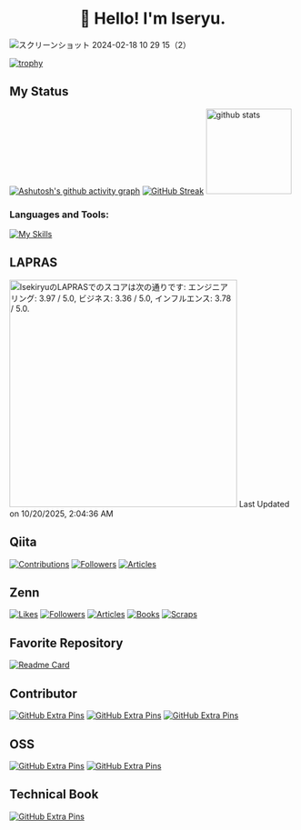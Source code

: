 <h1 align="center">👋 Hello! I'm Iseryu.</h1>

![スクリーンショット 2024-02-18 10 29 15（2）](https://github.com/iseruuuuu/iseruuuuu/assets/67954894/36435beb-46a8-4d83-bce5-61c21047a7d9)

[![trophy](https://github-profile-trophy.vercel.app/?username=iseruuuuu)](https://github.com/iseruuuuu/github-profile-trophy)

##  My Status

 
[![Ashutosh's github activity graph](https://github-readme-activity-graph.vercel.app/graph?username=iseruuuuu&theme=github-light)](https://github.com/iseruuuuu/github-readme-activity-graph)
[![GitHub Streak](https://streak-stats.demolab.com?user=iseruuuuu&theme=transparent&border_radius=8.8&date_format=n%2Fj%5B%2FY%5D)](https://git.io/streak-stats)
<img alt="github stats" height="150px" src="https://github-readme-stats.vercel.app/api?username=iseruuuuu&count_private=true&theme=light" />


<h3 align="left">Languages and Tools:</h3>

[![My Skills](https://skillicons.dev/icons?i=dart,flutter,github,git,androidstudio,swift,figma,&perline=10&theme=light)](https://skillicons.dev)

 ## LAPRAS

<!--START_SECTION:lapras-card-->
<p ><a href="https://lapras.com/public/Isekiryu" target="_blank" rel="noopener noreferrer"><img alt="IsekiryuのLAPRASでのスコアは次の通りです: エンジニアリング: 3.97 / 5.0, ビジネス: 3.36 / 5.0, インフルエンス: 3.78 / 5.0." src="https://lapras-card-generator.vercel.app/api/svg?e=3.97&b=3.36&i=3.78&b1=%23000000&b2=%23e1e1e1&i1=%23ffffff&i2=%23080202&l=ja" width="400" ></a>  
Last Updated on 10/20/2025, 2:04:36 AM</p>
<!--END_SECTION:lapras-card-->

 ## Qiita
 [![Contributions](https://badgen.org/img/qiita/isekiryu/contributions?style=for-the-badge)](https://qiita.com/isekiryu)
 [![Followers](https://badgen.org/img/qiita/isekiryu/followers?style=for-the-badge)](https://qiita.com/isekiryu)
 [![Articles](https://badgen.org/img/qiita/isekiryu/articles?style=for-the-badge)](https://qiita.com/isekiryu)
  

  ## Zenn
  [![Likes](https://badgen.org/img/zenn/iseki/likes?style=for-the-badge)](https://zenn.dev/iseki)
  [![Followers](https://badgen.org/img/zenn/iseki/followers?style=for-the-badge)](https://zenn.dev/iseki)
  [![Articles](https://badgen.org/img/zenn/iseki/articles?style=for-the-badge)](https://zenn.dev/iseki)
  [![Books](https://badgen.org/img/zenn/iseki/books?style=for-the-badge)](https://zenn.dev/iseki?tab=books)
  [![Scraps](https://badgen.org/img/zenn/iseki/scraps?style=for-the-badge)](https://zenn.dev/iseki?tab=scraps)
  
  
  ## Favorite Repository
  [![Readme Card](https://github-readme-stats.vercel.app/api/pin/?username=iseruuuuu&repo=food_gram_app)](https://github.com/iseruuuuu/food_gram_app)


  ## Contributor
  [![GitHub Extra Pins](https://github-readme-stats.vercel.app/api/pin/?username=FlutterKaigi&repo=2023)](https://github.com/FlutterKaigi/2023)
  [![GitHub Extra Pins](https://github-readme-stats.vercel.app/api/pin/?username=FlutterKaigi&repo=2024)](https://github.com/FlutterKaigi/2024)
  [![GitHub Extra Pins](https://github-readme-stats.vercel.app/api/pin/?username=FlutterKaigi&repo=2025)](https://github.com/FlutterKaigi/2025)


  ## OSS  
  [![GitHub Extra Pins](https://github-readme-stats.vercel.app/api/pin/?username=yumemi-inc&repo=flutter-mobile-project-template)](https://github.com/yumemi-inc/flutter-mobile-project-template)
  [![GitHub Extra Pins](https://github-readme-stats.vercel.app/api/pin/?username=yumemi-inc&repo=flutter-yumemi-lints)]([https://github.com/yumemi-inc/flutter-mobile-project-template](https://github.com/yumemi-inc/flutter-yumemi-lints))
  
  
  ## Technical Book
  [![GitHub Extra Pins](https://github-readme-stats.vercel.app/api/pin/?username=yumemi-inc&repo=daigirin-tbf16)](https://github.com/yumemi-inc/daigirin-tbf16)


  

  
  
